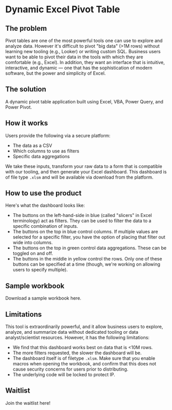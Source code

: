 # Dynamic Excel Pivot Table

## The problem
Pivot tables are one of the most powerful tools one can use to explore and analyze data. However it's difficult to pivot "big data" (>1M rows) without learning new tooling (e.g., Looker) or writing custom SQL. Business users want to be able to pivot their data in the tools with which they are comfortable (e.g., Excel). In addition, they want an interface that is intuitive, interactive, and dynamic — one that has the sophistication of modern software, but the power and simplicity of Excel.

## The solution
A dynamic pivot table application built using Excel, VBA, Power Query, and Power Pivot.

## How it works
Users provide the following via a secure platform:
- The data as a CSV
- Which columns to use as filters
- Specific data aggregations

We take these inputs, transform your raw data to a form that is compatible with our tooling, and then generate your Excel dashboard. This dashboard is of file type `.xlsm` and will be available via download from the platform.

## How to use the product
Here's what the dashboard looks like:

- The buttons on the left-hand-side in blue (called "slicers" in Excel terminology) act as filters. They can be used to filter the data to a specific combination of inputs.
- The buttons on the top in blue control columns. If multiple values are selected for a specific filter, you have the option of placing that filter out wide into columns.
- The buttons on the top in green control data aggregations. These can be toggled on and off.
- The buttons in the middle in yellow control the rows. Only one of these buttons can be specified at a time (though, we're working on allowing users to specify multiple).

## Sample workbook
Download a sample workbook here.

## Limitations
This tool is extraordinarily powerful, and it allow business users to explore, analyze, and summarize data without dedicated tooling or data analyst/scientist resources. However, it has the following limitations:
- We find that this dashboard works best on data that is <10M rows.
- The more filters requested, the slower the dashboard will be.
- The dashboard itself is of filetype `.xlsm`. Make sure that you enable macros when opening the workbook, and confirm that this does not cause security concerns for users prior to distributing.
- The underlying code will be locked to protect IP.

## Waitlist
Join the waitlist here!